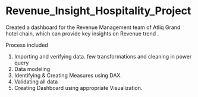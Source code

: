# Revenue_Insight_Hospitality_Project

Created a dashboard for the Revenue Management team of Atliq Grand hotel chain, which can provide key insights on Revenue trend .

Process included
1) Importing and verifying data. few transformations and cleaning in power query
2) Data modeling
3) Identifying & Creating Measures using DAX.
4) Validating all data
5) Creating Dashboard using appropriate Visualization.
